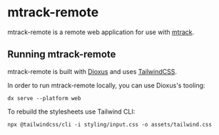 # mtrack-remote

mtrack-remote is a remote web application for use with [mtrack](https://github.com/mdwn/mtrack).

## Running mtrack-remote

mtrack-remote is built with [Dioxus](https://dioxuslabs.com/) and uses [TailwindCSS](https://tailwindcss.com/). 

In order to run mtrack-remote locally, you can use Dioxus's tooling: 

    dx serve --platform web

To rebuild the stylesheets use Tailwind CLI:

    npx @tailwindcss/cli -i styling/input.css -o assets/tailwind.css

